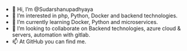 - 👋 Hi, I’m @Sudarshanupadhyaya
- 👀 I’m interested in php, Python, Docker and backend technologies.
- 🌱 I’m currently learning Docker, Python and microservices.
- 💞️ I’m looking to collaborate on Backend technologies, azure cloud & servers, automation with gitlab.
- 📫 At GitHub you can find me.

<!---
Sudarshanupadhyaya/Sudarshanupadhyaya is a ✨ special ✨ repository because its `README.md` (this file) appears on your GitHub profile.
You can click the Preview link to take a look at your changes.
--->

